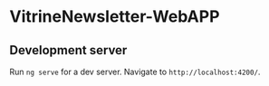 # VitrineNewsletter-WebAPP

## Development server

Run `ng serve` for a dev server. Navigate to `http://localhost:4200/`.
